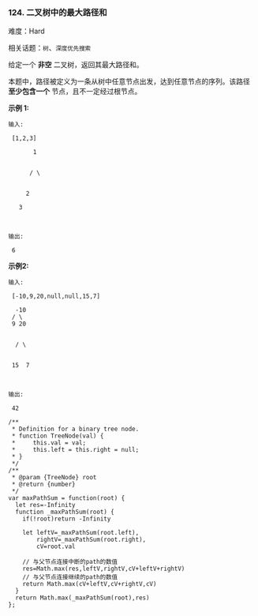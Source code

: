 ### 124. 二叉树中的最大路径和

难度：Hard

相关话题：`树`、`深度优先搜索`

给定一个 **非空** 二叉树，返回其最大路径和。



本题中，路径被定义为一条从树中任意节点出发，达到任意节点的序列。该路径 **至少包含一个** 节点，且不一定经过根节点。



 **示例 1:** 





```
输入:

 [1,2,3]

       1


      / \


     2

   3



输出:

 6

```

 **示例2:** 





```
输入:

 [-10,9,20,null,null,15,7]

  -10
 / \
 9 20


  / \


 15  7



输出:

 42
```


```
/**
 * Definition for a binary tree node.
 * function TreeNode(val) {
 *     this.val = val;
 *     this.left = this.right = null;
 * }
 */
/**
 * @param {TreeNode} root
 * @return {number}
 */
var maxPathSum = function(root) {
  let res=-Infinity
  function _maxPathSum(root) {
    if(!root)return -Infinity

    let leftV=_maxPathSum(root.left),
        rightV=_maxPathSum(root.right),
        cV=root.val

    // 与父节点连接中断的path的数值
    res=Math.max(res,leftV,rightV,cV+leftV+rightV)
    // 与父节点连接继续的path的数值
    return Math.max(cV+leftV,cV+rightV,cV)
  }
  return Math.max(_maxPathSum(root),res)
};



```
